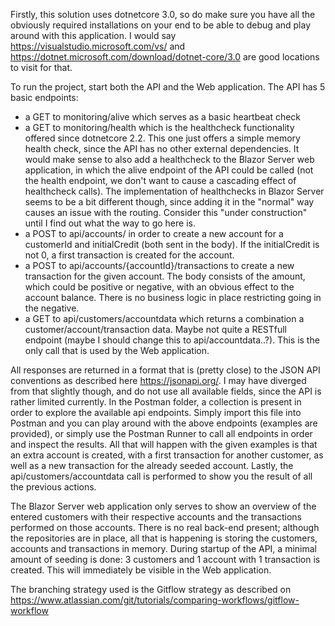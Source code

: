 Firstly, this solution uses dotnetcore 3.0, so do make sure you have all the obviously required installations on your end to be able to debug and play around with this application. I would say https://visualstudio.microsoft.com/vs/ and https://dotnet.microsoft.com/download/dotnet-core/3.0 are good locations to visit for that.

To run the project, start both the API and the Web application. The API has 5 basic endpoints:
* a GET to monitoring/alive which serves as a basic heartbeat check
* a GET to monitoring/health which is the healthcheck functionality offered since dotnetcore 2.2. This one just offers a simple memory health check, since the API has no other external dependencies. It would make sense to also add a healthcheck to the Blazor Server web application, in which the alive endpoint of the API could be called (not the health endpoint, we don't want to cause a cascading effect of healthcheck calls). The implementation of healthchecks in Blazor Server seems to be a bit different though, since adding it in the "normal" way causes an issue with the routing. Consider this "under construction" until I find out what the way to go here is.
* a POST to api/accounts/ in order to create a new account for a customerId and initialCredit (both sent in the body). If the initialCredit is not 0, a first transaction is created for the account.
* a POST to api/accounts/{accountId}/transactions to create a new transaction for the given account. The body consists of the amount, which could be positive or negative, with an obvious effect to the account balance. There is no business logic in place restricting going in the negative.
* a GET to api/customers/accountdata which returns a combination a customer/account/transaction data. Maybe not quite a RESTfull endpoint (maybe I should change this to api/accountdata..?). This is the only call that is used by the Web application.

All responses are returned in a format that is (pretty close) to the JSON API conventions as described here https://jsonapi.org/. I may have diverged from that slightly though, and do not use all available fields, since the API is rather limited currently. In the Postman folder, a collection is present in order to explore the available api endpoints. Simply import this file into Postman and you can play around with the above endpoints (examples are provided), or simply use the Postman Runner to call all endpoints in order and inspect the results. All that will happen with the given examples is that an extra account is created, with a first transaction for another customer, as well as a new transaction for the already seeded account. Lastly, the api/customers/accountdata call is performed to show you the result of all the previous actions.

The Blazor Server web application only serves to show an overview of the entered customers with their respective accounts and the transactions performed on those accounts. There is no real back-end present; although the repositories are in place, all that is happening is storing the customers, accounts and transactions in memory. During startup of the API, a minimal amount of seeding is done: 3 customers and 1 account with 1 transaction is created. This will immediately be visible in the Web application.

The branching strategy used is the Gitflow strategy as described on https://www.atlassian.com/git/tutorials/comparing-workflows/gitflow-workflow
